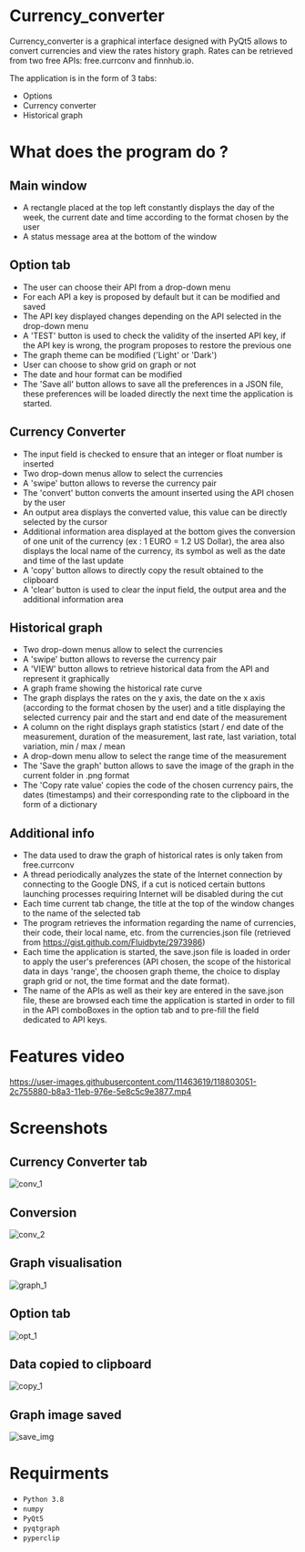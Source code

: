 # Currency_converter
Currency_converter is a graphical interface designed with PyQt5 allows to convert currencies and view the rates history graph. 
Rates can be retrieved from two free APIs: free.currconv and finnhub.io.

The application is in the form of 3 tabs:
- Options
- Currency converter
- Historical graph

# What does the program do ?
## Main window
- A rectangle placed at the top left constantly displays the day of the week, the current date and time according to the format chosen by the user
- A status message area at the bottom of the window

## Option tab
- The user can choose their API from a drop-down menu
- For each API a key is proposed by default but it can be modified and saved
- The API key displayed changes depending on the API selected in the drop-down menu
- A 'TEST' button is used to check the validity of the inserted API key, if the API key is wrong, the program proposes to restore the previous one
- The graph theme can be modified ('Light' or 'Dark')
- User can choose to show grid on graph or not
- The date and hour format can be modified
- The 'Save all' button allows to save all the preferences in a JSON file, these preferences will be loaded directly the next time the application is started.

## Currency Converter
- The input field is checked to ensure that an integer or float number is inserted
- Two drop-down menus allow to select the currencies
- A 'swipe' button allows to reverse the currency pair
- The 'convert' button converts the amount inserted using the API chosen by the user
- An output area displays the converted value, this value can be directly selected by the cursor
- Additional information area displayed at the bottom gives the conversion of one unit of the currency (ex : 1 EURO = 1.2 US Dollar), the area also displays the local name of the currency, its symbol as well as the date and time of the last update
- A 'copy' button allows to directly copy the result obtained to the clipboard
- A 'clear' button is used to clear the input field, the output area and the additional information area

## Historical graph
- Two drop-down menus allow to select the currencies
- A 'swipe' button allows to reverse the currency pair
- A 'VIEW' button allows to retrieve historical data from the API and represent it graphically
- A graph frame showing the historical rate curve
- The graph displays the rates on the y axis, the date on the x axis (according to the format chosen by the user) and a title displaying the selected currency pair and the start and end date of the measurement
- A column on the right displays graph statistics (start / end date of the measurement, duration of the measurement, last rate, last variation, total variation, min / max / mean
- A drop-down menu allow to select the range time of the measurement
- The 'Save the graph' button allows to save the image of the graph in the current folder in .png format
- The 'Copy rate value' copies the code of the chosen currency pairs, the dates (timestamps) and their corresponding rate to the clipboard in the form of a dictionary

## Additional info
- The data used to draw the graph of historical rates is only taken from free.currconv
- A thread periodically analyzes the state of the Internet connection by connecting to the Google DNS, if a cut is noticed certain buttons launching processes requiring Internet will be disabled during the cut
- Each time current tab change, the title at the top of the window changes to the name of the selected tab
- The program retrieves the information regarding the name of currencies, their code, their local name, etc. from the currencies.json file (retrieved from https://gist.github.com/Fluidbyte/2973986)
- Each time the application is started, the save.json file is loaded in order to apply the user's preferences (API chosen, the scope of the historical data in days 'range', the choosen graph theme, the choice to display graph grid or not, the time format and the date format). 
- The name of the APIs as well as their key are entered in the save.json file, these are browsed each time the application is started in order to fill in the API comboBoxes in the option tab and to pre-fill the field dedicated to API keys.

# Features video
https://user-images.githubusercontent.com/11463619/118803051-2c755880-b8a3-11eb-976e-5e8c5c9e3877.mp4

# Screenshots
## Currency Converter tab 
![conv_1](https://user-images.githubusercontent.com/11463619/117135045-b81cbe80-ada6-11eb-882c-c0583fc42bd2.png)
## Conversion
![conv_2](https://user-images.githubusercontent.com/11463619/117135049-b8b55500-ada6-11eb-97ba-4e8b1c082130.png)
## Graph visualisation
![graph_1](https://user-images.githubusercontent.com/11463619/117135053-b8b55500-ada6-11eb-93be-b0dd4ba82d23.png)
## Option tab
![opt_1](https://user-images.githubusercontent.com/11463619/117135054-b94deb80-ada6-11eb-857d-8404625424f2.png)
## Data copied to clipboard
![copy_1](https://user-images.githubusercontent.com/11463619/117135051-b8b55500-ada6-11eb-8830-459ab4be7ab7.png)
## Graph image saved
![save_img](https://user-images.githubusercontent.com/11463619/117135056-b94deb80-ada6-11eb-8a97-787ae8791439.png)

# Requirments
- `Python 3.8`
- `numpy`
- `PyQt5`
- `pyqtgraph`
- `pyperclip`
